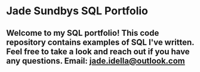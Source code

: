 # Jade Sundbys SQL Portfolio

## Welcome to my SQL portfolio! This code repository contains examples of SQL I've written. Feel free to take a look and reach out if you have any questions. Email: jade.idella@outlook.com
